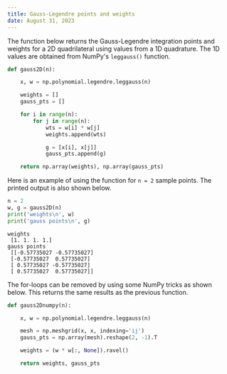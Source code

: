 ```yaml
---
title: Gauss-Legendre points and weights
date: August 31, 2023
---
```


The function below returns the Gauss-Legendre integration points and weights for a 2D quadrilateral using values from a 1D quadrature. The 1D values are obtained from NumPy's `leggauss()` function.

```python
def gauss2D(n):

    x, w = np.polynomial.legendre.leggauss(n)

    weights = []
    gauss_pts = []

    for i in range(n):
        for j in range(n):
            wts = w[i] * w[j]
            weights.append(wts)

            g = [x[i], x[j]]
            gauss_pts.append(g)

    return np.array(weights), np.array(gauss_pts)
```

Here is an example of using the function for `n = 2` sample points. The printed output is also shown below.

```python
n = 2
w, g = gauss2D(n)
print('weights\n', w)
print('gauss points\n', g)
```

```text
weights
 [1. 1. 1. 1.]
gauss points
 [[-0.57735027 -0.57735027]
 [-0.57735027  0.57735027]
 [ 0.57735027 -0.57735027]
 [ 0.57735027  0.57735027]]
```

The for-loops can be removed by using some NumPy tricks as shown below. This returns the same results as the previous function.

```python
def gauss2Dnumpy(n):

    x, w = np.polynomial.legendre.leggauss(n)

    mesh = np.meshgrid(x, x, indexing='ij')
    gauss_pts = np.array(mesh).reshape(2, -1).T

    weights = (w * w[:, None]).ravel()

    return weights, gauss_pts
```
